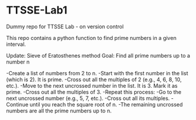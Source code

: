 # TTSSE-Lab1
Dummy repo for TTSSE Lab - on version control

This repo contains a python function to find prime numbers in a given interval.

Update:
Sieve of Eratosthenes method
Goal: Find all prime numbers up to a number n

-Create a list of numbers from 2 to n.
-Start with the first number in the list (which is 2). It is prime.
-Cross out all the multiples of 2 (e.g., 4, 6, 8, 10, etc.).
-Move to the next uncrossed number in the list. It is 3. Mark it as prime.
-Cross out all the multiples of 3.
-Repeat this process:
-Go to the next uncrossed number (e.g., 5, 7, etc.).
-Cross out all its multiples.
-Continue until you reach the square root of n.
-The remaining uncrossed numbers are all the prime numbers up to n.
